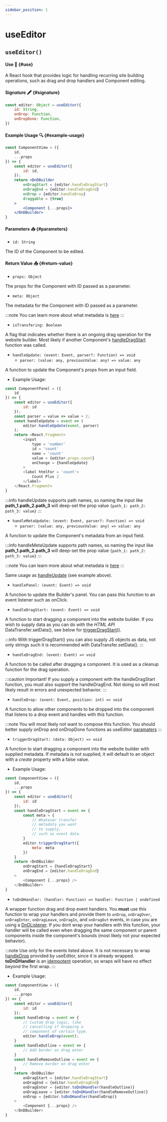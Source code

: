```yaml
---
sidebar_position: 1
---
```


# useEditor

## `useEditor()`

#### Use 🔧 {#use}

A React hook that provides logic for handling recurring site building operations, such as drag and drop handlers and Component editing.

#### Signature 🖋️ {#signature}

```js
const editor: Object = useEditor({
    id: String,
    onDrop: Function,
    onDropDone: Function,
})
```

#### Example Usage 🔍 {#example-usage}

```jsx
const ComponentView = ({
    id,
    ...props
}) => {
    const editor = useEditor({
        id: id,
    });
    return <DnDBuilder
        onDragStart = {editor.handleDragStart}
        onDragEnd = {editor.handleDragEnd}
        onDrop = {editor.handleDrop}
        draggable = {true}
    >
        <Component {...props}>
    </DnDBuilder>
}
```


#### Parameters 📥 {#parameters}

- `id: String` 

The ID of the Component to be edited.


#### Return Value 📤 {#return-value}

- `props: Object`

The props for the Component with ID passed as a parameter.

- `meta: Object`

The metadata for the Component with ID passed as a parameter.

:::note
You can learn more about what metadata is [here](/docs/api/hooks/use-actions/#metadata)
:::

- `isTransfering: Boolean`

A flag that indicates whether there is an ongoing drag operation 
for the website builder. Most likely if another Component's
[handleDragStart](/docs/api/hooks/use-editor/#return-value) function was called.

- `handleUpdate: (event: Event, parser?: Function) => void`
    - `parser: (value: any, previousValue: any) => value: any`

A function to update the Component's props from an input field. 

- Example Usage:
```js
const ComponentPanel = ({
    id
}) => {
    const editor = useEditor({
        id: id
    });
    const parser = value => value + 2;
    const handleUpdate = event => (
        editor.handleUpdate(event, parser)
    );
    return <React.Fragment>
        <input
            type = 'number'
            id = 'count'
            name = 'count'
            value = {editor.props.count}
            onChange = {handleUpdate}
        >
        <label htmlFor = 'count'>
            Count Plus 2
        </label>
    </React.Fragment>
}
```

:::info
handleUpdate supports path names, so naming the input like **path_1.path_2.path_3** will deep-set the prop value `{path_1: path_2: path_3: value}`
:::

- `handleMetaUpdate: (event: Event, parser?: Function) => void`
    - `parser: (value: any, previousValue: any) => value: any`

A function to update the Component's metadata from an input field.

:::info
handleMetaUpdate supports path names, so naming the input like **path_1.path_2.path_3** will deep-set the prop value `{path_1: path_2: path_3: value}`
:::

:::note
You can learn more about what metadata is [here](/docs/api/hooks/use-actions/#metadata)
:::

Same usage as [handleUpdate](/docs/api/hooks/use-editor/#return-value) (see example above).

- `handlePanel: (event: Event) => void`

A function to update the Builder's panel. You can pass this function to an event 
listener such as onClick.

- `handleDragStart: (event: Event) => void`

A function to start dragging a component into the website builder. If you wish to supply 
data as you can do with the *HTML API* DataTransfer.setData(), see below for [triggerDragStart()](/docs/api/hooks/use-editor/#return-value).

:::info
With triggerDragStart() you can also supply JS objects as data, not
only strings such it is recommended with DataTransfer.setData().
:::

- `handleDragEnd: (event: Event) => void`

A function to be called after dragging a component. It is used as 
a cleanup function for the drag operation. 

:::caution Important!
If you supply a component with the handleDragStart function, you must also support the handleDragEnd. Not doing so will most likely result in errors and unexpected behavior.
:::

- `handleDrop: (event: Event, position: int) => void`

A function to allow other components to be dropped into the component that listens
to a drop event and handles with this function.

:::note
You will most likely not want to compose this function. You should better
supply onDrop and onDropDone functions as useEditor [paramaters](/docs/api/hooks/use-editor/#parameters)
:::

- `triggerDragStart: (data: Object) => void`

A function to start dragging a component into the website builder with supplied
metadata. If metadata is not supplied, it will default to an object with a *create*
property with a false value.

- Example Usage:

```js
const ComponentView = ({
    id,
    ...props
}) => {
    const editor = useEditor({
        id: id
    });
    const handleDragStart = event => {
        const meta = {
            // Whatever transfer 
            // metadata you want
            // to supply,
            // such as event data.
        }
        editor.triggerDragStart({
            meta: meta
        })
    }
    return <DnDBuilder
        onDragStart = {handleDragStart}
        onDragEnd = {editor.handleDragEnd}
    >
        <Component {...props} />
    </DnDBuilder>
}
```

- `toDnDHandler: (handler: Function) => handler: Function | undefined`

A wrapper function drag and drop event handlers. You **must** use this function to wrap your handlers and provide them to `onDrop`, `onDragOver`, `onDragEnter`, `onDragLeave`, `onDragIn`, and `onDragOut` events, in case you are using a [DnDListener](/docs/api/components/dnd-listener). If you dont wrap your handlers with this function, your handler will be called even when dragging the same component or parent components inside the component's bounds (most likely not your expected behavior). 

:::note
Use only for the events listed above. It is not necessary to wrap [handleDrop](/docs/api/hooks/use-editor/#return-value) provided by useEditor, since it is already wrapped. **toDnDHandler** is an [idempotent](https://en.wikipedia.org/wiki/Idempotence) operation, so wraps will have no effect beyond the first wrap.
:::

- Example Usage:
```js
const ComponentView = ({
    id,
    ...props
}) => {
    const editor = useEditor({
        id: id
    });
    const handleDrop = event => {
        // Custom drop logic, like
        // cancelling if dropping a
        // component of certain type.
        editor.handleDrop(event);
    }
    const handleOutline = event => {
        // Add border on drag enter
    }
    const handleRemoveOutline = event => {
        // Remove border on drag enter
    }
    return <DnDBuilder
        onDragStart = {editor.handleDragStart}
        onDragEnd = {editor.handleDragEnd}
        onDragEnter = {editor.toDnDHandler(handleOutline)}
        onDragLeave = {editor.toDnDHandler(handleRemoveOutline)}
        onDrop = {editor.toDnDHandler(handleDrop)}
    >
        <Component {...props} />
    </DnDBuilder>  
}
```
